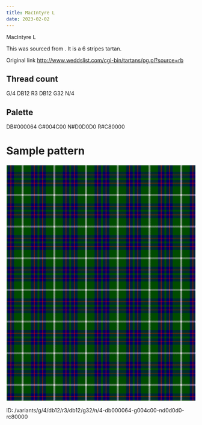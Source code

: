 ```yaml
---
title: MacIntyre L
date: 2023-02-02
---
```

MacIntyre L

This was sourced from <no value>.  It is a 6 stripes tartan.

Original link http://www.weddslist.com/cgi-bin/tartans/pg.pl?source=rb

## Thread count
G/4 DB12 R3 DB12 G32 N/4

## Palette
DB#000064 G#004C00 N#D0D0D0 R#C80000

# Sample pattern

![Tartan detail](tartan.png "G/4 DB12 R3 DB12 G32 N/4 tartan")

ID: /variants/g/4/db12/r3/db12/g32/n/4-db000064-g004c00-nd0d0d0-rc80000